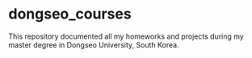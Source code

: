 # dongseo_courses
This repository documented all my homeworks and projects during my master degree in Dongseo University, South Korea.
